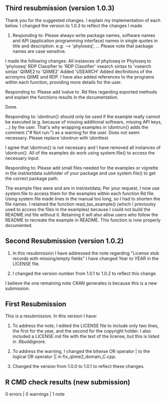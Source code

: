 ## Third resubmission (version 1.0.3)

Thank you for the suggested changes. I explain my implementation of each below. I changed the version to 1.0.3 to reflect the changes I made.

1. Responding to: Please always write package names, software names and API (application programming interface) names in single quotes in title and description.
e.g: --> 'phyloseq', ...
Please note that package names are case sensitive.

I made the following changes:
   All instances of phyloseq or Phyloseq to 'phyloseq'
   RDP Classifier to 'RDP Classifier'
   vsearch sintax to 'vsearch sintax'
   QIIME2 to 'QIIME2'
   Added 'USEARCH'
   Added decfinitions of the acronyms QIIME and RDP.
   I have also added references to the programs within each function, providing more details for the user.

Responding to: Please add \value to .Rd files regarding exported methods and explain the functions results in the documentation. 

Done.

Responding to: \dontrun{} should only be used if the example really cannot be executed (e.g. because of missing additional software, missing API keys, ...) by the user. That's why wrapping examples in \dontrun{} adds the comment ("# Not run:") as a warning for the user. Does not seem necessary. 
Please replace \dontrun with \donttest.

I agree that \dontrun{} is not necessary and I have removed all instances of \dontrun{}. All of the examples do work using system.file() to access the necessary input.

Responding to: Please add small files needed for the examples or vignette in the inst/extdata subfolder of your package and use system.file() to get the correct package path.

The example files were and are in inst/extdata; Per your request, I now use system.file to access them for the examples within each function Rd file. Using system.file made lines in the manual too long, so I had to shorten the file names.
I retained the function read_tax_example() (which I previoulsy used to access the files in the examples) because I could not build  the README.md file without it. Retaining it will also allow users who follow the README to recreate the example in README. This function is now properly documented.

## Second Resubmission (version 1.0.2)

1. In this resubmission I have addressed the note regarding "License stub records with missing/empty fields" I have changed Year to YEAR in the LICENSE file.

2. I changed the version number from 1.0.1 to 1.0.2 to reflect this change.

I believe the one remaining note CRAN generates is because this is a new submission.

## First Resubmission

This is a resubmission. In this version I have:

1. To address the note, I edited the LICENSE file to include only two lines, the first for the year, and the second for the copyright holder. I also included a LICENSE.md file with the text of the license, but this is listed in .Rbuildignore.

2. To address the warning, I changed the bitwise OR operator | to the logical OR operator || in fix_qiime2_domain_C.cpp.

3. Changed the version from 1.0.0 to 1.0.1 to reflect these changes.

## R CMD check results (new submission)

0 errors | 0 warnings | 1 note

